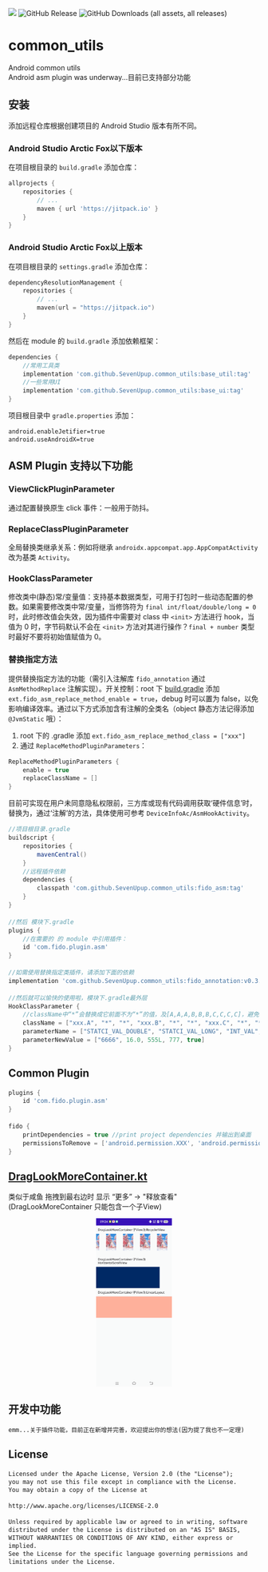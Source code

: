 
[![](https://jitpack.io/v/SevenUpup/common_utils.svg)](https://jitpack.io/#SevenUpup/common_utils)
![GitHub Release](https://img.shields.io/github/v/release/SevenUpup/common_utils)
![GitHub Downloads (all assets, all releases)](https://img.shields.io/github/downloads/SevenUpup/common_utils/total)
<!-- ![GitHub Downloads (all assets, latest release)](https://img.shields.io/github/downloads/SevenUpup/common_utils/latest/total) -->

# common_utils
Android common utils  
Android asm plugin was underway...目前已支持部分功能

## 安装

添加远程仓库根据创建项目的 Android Studio 版本有所不同。

### Android Studio Arctic Fox以下版本
在项目根目录的 `build.gradle` 添加仓库：

```groovy
allprojects {
    repositories {
        // ...
        maven { url 'https://jitpack.io' }
    }
}
```

### Android Studio Arctic Fox以上版本
在项目根目录的 `settings.gradle` 添加仓库：

```kotlin
dependencyResolutionManagement {
    repositories {
        // ...
        maven(url = "https://jitpack.io")
    }
}
```

然后在 module 的 `build.gradle` 添加依赖框架：

```groovy
dependencies {
    //常用工具类
    implementation 'com.github.SevenUpup.common_utils:base_util:tag'
    //一些常用UI
    implementation 'com.github.SevenUpup.common_utils:base_ui:tag'
}
```

项目根目录中 `gradle.properties` 添加：

```
android.enableJetifier=true
android.useAndroidX=true
```

## ASM Plugin 支持以下功能

### ViewClickPluginParameter
通过配置替换原生 click 事件：一般用于防抖。

### ReplaceClassPluginParameter
全局替换类继承关系：例如将继承 `androidx.appcompat.app.AppCompatActivity` 改为基类 `Activity`。

### HookClassParameter
修改类中(静态)常/变量值：支持基本数据类型，可用于打包时一些动态配置的参数。如果需要修改类中常/变量，当修饰符为 `final int/float/double/long = 0` 时，此时修改值会失效，因为插件中需要对 class 中 `<init>` 方法进行 hook，当值为 0 时，字节码默认不会在 `<init>` 方法对其进行操作？`final + number` 类型时最好不要将初始值赋值为 0。

### 替换指定方法
提供替换指定方法的功能（需引入注解库 `fido_annotation` 通过 `AsmMethodReplace` 注解实现）。开关控制：root 下 [build.gradle](build.gradle) 添加 `ext.fido_asm_replace_method_enable = true`，debug 时可以置为 false，以免影响编译效率。通过以下方式添加含有注解的全类名（object 静态方法记得添加 `@JvmStatic` 哦）：

1. root 下的 .gradle 添加 `ext.fido_asm_replace_method_class = ["xxx"]`
2. 通过 `ReplaceMethodPluginParameters`：

```groovy
ReplaceMethodPluginParameters {
    enable = true
    replaceClassName = []
}
```

目前可实现在用户未同意隐私权限前，三方库或现有代码调用获取‘硬件信息’时，替换为，通过‘注解’的方法，具体使用可参考 `DeviceInfoAc/AsmHookActivity`。

```groovy
//项目根目录.gradle
buildscript {
    repositories {
        mavenCentral()
    }
    //远程插件依赖
    dependencies {
        classpath 'com.github.SevenUpup.common_utils:fido_asm:tag'
    }
}

//然后 模块下.gradle
plugins {
    //在需要的 的 module 中引用插件：
    id 'com.fido.plugin.asm'
}

//如需使用替换指定类插件，请添加下面的依赖
implementation 'com.github.SevenUpup.common_utils:fido_annotation:v0.3.60'

//然后就可以愉快的使用啦，模块下.gradle最外层
HookClassParameter {
    //className中“*”会替换成它前面不为“*”的值，及[A,A,A,B,B,B,C,C,C,C]，避免写那么长的类名
    className = ["xxx.A", "*", "*", "xxx.B", "*", "*", "xxx.C", "*", "*", "*", "*", "*"]
    parameterName = ["STATCI_VAL_DOUBLE", "STATCI_VAL_LONG", "INT_VAL", "INT_PROT", "INT_PUB"]
    parameterNewValue = ["6666", 16.0, 555L, 777, true]
}
```

## Common Plugin

```groovy
plugins {
    id 'com.fido.plugin.asm'
}

fido {
    printDependencies = true //print project dependencies 并输出到桌面
    permissionsToRemove = ['android.permission.XXX', 'android.permission.XXX'] // delete permission 并将结果输出到桌面
}
```

## [DragLookMoreContainer.kt](common_base_ui/src/main/java/com/fido/common/common_base_ui/base/widget/DragLookMoreContainer.kt)
类似于咸鱼 拖拽到最右边时 显示 “更多” -> "释放查看" (DragLookMoreContainer 只能包含一个子View)
<p align="center"><img src="doc/drag_container_guide.gif" align="center" width="30%;" /></p>


## 开发中功能

```
emm...关于插件功能，目前正在新增并完善，欢迎提出你的想法(因为提了我也不一定理)
```

## License

```
Licensed under the Apache License, Version 2.0 (the "License");
you may not use this file except in compliance with the License.
You may obtain a copy of the License at

http://www.apache.org/licenses/LICENSE-2.0

Unless required by applicable law or agreed to in writing, software
distributed under the License is distributed on an "AS IS" BASIS,
WITHOUT WARRANTIES OR CONDITIONS OF ANY KIND, either express or implied.
See the License for the specific language governing permissions and limitations under the License.
```
